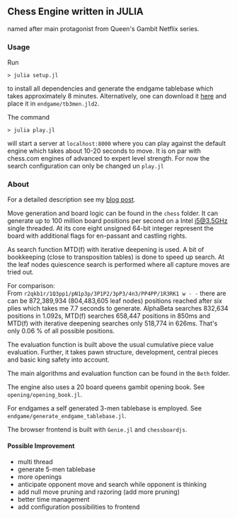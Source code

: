 ## Chess Engine written in JULIA

named after main protagonist from Queen's Gambit Netflix series.

### Usage

Run
```
> julia setup.jl
```
to install all dependencies and generate the endgame tablebase which takes approximately 8 minutes.
Alternatively, one can download it [here](https://www.icloud.com/iclouddrive/00uhTTrimcpTFkZRd8oDL1OHg#tb3men) and place it in `endgame/tb3men.jld2`.


The command
```
> julia play.jl
```
will start a server at `localhost:8000` where you can play against the default engine which takes about 10-20 seconds to move.
It is on par with chess.com engines of advanced to expert level strength.
For now the search configuration can only be changed un `play.jl`

### About

For a detailed description see my [blog post](https://markus7800.github.io/blog/AI/chess_engine.html).

Move generation and board logic can be found in the `chess` folder.
It can generate up to 100 million board positions per second on a Intel i5@3.5GHz single threaded.
At its core eight unsigned 64-bit integer represent the board with additional flags for en-passant and castling rights.

As search function MTD(f) with iterative deepening is used.
A bit of bookkeeping (close to transposition tables) is done to speed up search.
At the leaf nodes quiescence search is performed where all capture moves are tried out.

For comparison:  
From `r2qkb1r/1Q3pp1/pN1p3p/3P1P2/3pP3/4n3/PP4PP/1R3RK1 w - -` there are can be 872,389,934 (804,483,605 leaf nodes) positions reached after six plies which takes me 7.7 seconds to generate.
AlphaBeta searches 832,634 positions in 1.092s, MTD(f) searches 658,447 positions in 850ms and MTD(f) with iterative deepening searches only 518,774 in 626ms. That's only 0.06 % of all possible positions.

The evaluation function is built above the usual cumulative piece value evaluation.
Further, it takes pawn structure, development, central pieces and basic king safety into account.

The main algorithms and evaluation function can be found in the `Beth` folder.

The engine also uses a 20 board queens gambit opening book. See `opening/opening_book.jl`.

For endgames a self generated 3-men tablebase is employed. See `endgame/generate_endgame_tablebase.jl`.

The browser frontend is built with `Genie.jl` and `chessboardjs`.

#### Possible Improvement

- multi thread
- generate 5-men tablebase
- more openings
- anticipate opponent move and search while opponent is thinking
- add null move pruning and razoring (add more pruning)
- better time management
- add configuration possibilities to frontend
